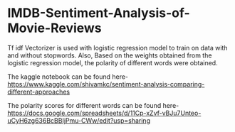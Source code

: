 # IMDB-Sentiment-Analysis-of-Movie-Reviews

Tf idf Vectorizer is used with logistic regression model to train on data with and without stopwords. 
Also, Based on the weights obtained from the logistic regression model, the polarity of different words were obtained. 

The kaggle notebook can be found here- https://www.kaggle.com/shivamkc/sentiment-analysis-comparing-different-approaches

The polarity scores for different words can be found here-https://docs.google.com/spreadsheets/d/11Cp-xZvf-vBJu7Unteo-uCyH6zg636BcBBIjPmu-CWw/edit?usp=sharing
